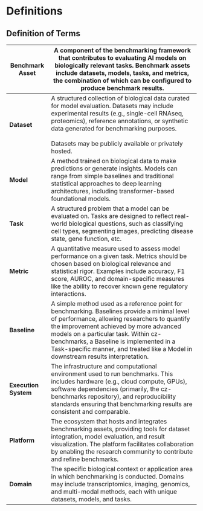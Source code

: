# Definitions

## Definition of Terms

| **Benchmark Asset**  | A component of the benchmarking framework that contributes to evaluating AI models on biologically relevant tasks. Benchmark assets include datasets, models, tasks, and metrics, the combination of which can be configured to produce benchmark results.                                                                                                      |
| --------------------- | --------------------------------------------------------------------------------------------------------------------------------------------------------------------------------------------------------------------------------------------------------------------------------------------------------------------------------------------------------------- |
| **Dataset**           | A structured collection of biological data curated for model evaluation. Datasets may include experimental results (e.g., single-cell RNAseq, proteomics), reference annotations, or synthetic data generated for benchmarking purposes. <br><br>Datasets may be publicly available or privately hosted.                                              |
| **Model**             | A method trained on biological data to make predictions or generate insights. Models can range from simple baselines and traditional statistical approaches to deep learning architectures, including transformer-based foundational models.                                                                                                                    |
| **Task**              | A structured problem that a model can be evaluated on. Tasks are designed to reflect real-world biological questions, such as classifying cell types, segmenting images, predicting disease state, gene function, etc.                                                                                                                                          |
| **Metric**            | A quantitative measure used to assess model performance on a given task. Metrics should be chosen based on biological relevance and statistical rigor. Examples include accuracy, F1 score, AUROC, and domain-specific measures like the ability to recover known gene regulatory interactions.                                                                 |
| **Baseline**          | A simple method used as a reference point for benchmarking. Baselines provide a minimal level of performance, allowing researchers to quantify the improvement achieved by more advanced models on a particular task. Within cz-benchmarks, a Baseline is implemented in a Task-specific manner, and treated like a Model in downstream results interpretation. |
| **Execution System**  | The infrastructure and computational environment used to run benchmarks. This includes hardware (e.g., cloud compute, GPUs), software dependencies (primarily, the cz-benchmarks repository), and reproducibility standards ensuring that benchmarking results are consistent and comparable.                                                                   |
| **Platform**          | The ecosystem that hosts and integrates benchmarking assets, providing tools for dataset integration, model evaluation, and result visualization. The platform facilitates collaboration by enabling the research community to contribute and refine benchmarks.                                                                                                |
| **Domain**            | The specific biological context or application area in which benchmarking is conducted. Domains may include transcriptomics, imaging, genomics, and multi-modal methods, each with unique datasets, models, and tasks.                                                                                                                                           |

